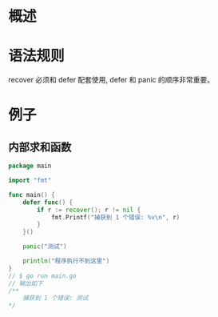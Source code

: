 # 概述

# 语法规则
recover 必须和 defer 配套使用, defer 和 panic 的顺序非常重要。

# 例子

## 内部求和函数
```go
package main

import "fmt"

func main() {
	defer func() {
		if r := recover(); r != nil {
			fmt.Printf("捕获到 1 个错误: %v\n", r)
		}
	}()

	panic("测试")

	println("程序执行不到这里")
}
// $ go run main.go
// 输出如下 
/**
    捕获到 1 个错误: 测试
*/
```